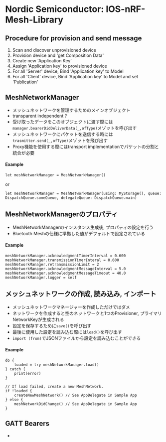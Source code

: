 # Nordic Semiconductor: IOS-nRF-Mesh-Library  

## Procedure for provision and send message  
1. Scan and discover unprovisioned device  
2. Provision device and 'get Composition Data'  
3. Create new 'Application Key'  
4. Assign 'Application key' to provisioned device  
5. For all 'Server' device, Bind 'Application key' to Model  
6. For all 'Client' device, Bind 'Application key' to Model and set 'Publication'    

## MeshNetworkManager  
- メッシュネットワークを管理するためのメインオブジェクト  
- transparent independent ?   
- 受け取ったデータをこのオブジェクトに渡す際には```manager.bearerDidDeliverData(_,ofType)```メゾットを呼び出す  
- メッシュネットワークにパケットを送信する時には```trasmitter.send(_,ofType)```メゾットを飛び出す  
- Proxy機能を使用する際にはtransport implementationでパケットの分割と統合が必要  

#### Example   
```
let meshNetworkManager = MeshNetworkManager()
```
   or
```
let meshNetworkManager = MeshNetworkManager(using: MyStorage(), queue: DispatchQueue.someQueue, delegateQueue: DispatchQueue.main)
```  
## MeshNetworkManagerのプロパティ    
- MeshNetworkManagerのインスタンス生成後, プロパティの設定を行う  
- Bluetooth Meshの仕様に準拠した値がデフォルトで設定されている  

#### Example
```
meshNetworkManager.acknowledgmentTimerInterval = 0.600
meshNetworkManager.transmissionTimerInteral = 0.600
meshNetworkManager.retransmissionLimit = 2
meshNetworkManager.acknowledgmentMessageInterval = 5.0
meshNetworkManager.acknowledgmentMessageTimeout = 40.0
meshNetworkManager.logger = self
```  

## メッシュネットワークの作成, 読み込み, インポート　　
- メッシュネットワークマネージャーを作成しただけではダメ  
- ネットワークを作成すると空のネットワークと1つのProvisioner, プライマリNetworkKeyが生成される  
- 設定を保存するために```save()```を呼び出す  
- 最後に使用した設定を読み込む際には```load()```を呼び出す  
- ```import (from)```でJSONファイルから設定を読み込むことができる  

#### Example  
```var loaded = false
do {
    loaded = try meshNetworkManager.load()
} catch {
    print(error)
}

// If load failed, create a new MeshNetwork.
if !loaded {
    createNewMeshNetwork() // See AppDelegate in Sample App
} else {
    meshNetworkDidChange() // See AppDelegate in Sample App
}
```  

## GATT Bearers  
-  
